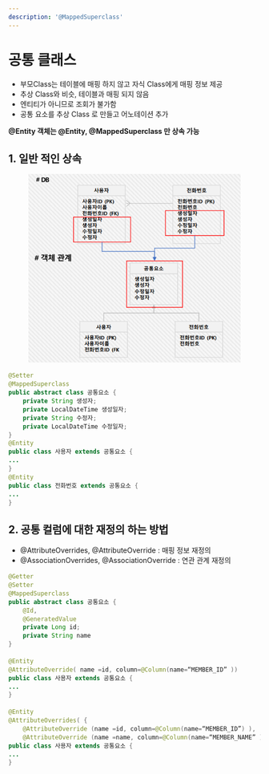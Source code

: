 ```yaml
---
description: '@MappedSuperclass'
---
```


# 공통 클래스

* 부모Class는 테이블에 매핑 하지 않고 자식 Class에게 매핑 정보 제공
* 추상 Class와 비슷, 테이블과 매핑 되지 않음
* 엔티티가 아니므로 조회가 불가함
* 공통 요소를 추상 Class 로 만들고 어노테이션 추가

**@Entity 객체는 @Entity, @MappedSuperclass 만 상속 가능**

## 1. 일반 적인 상속

<figure><img src="../../.gitbook/assets/image (53).png" alt=""><figcaption></figcaption></figure>

```java
@Setter
@MappedSuperclass
public abstract class 공통요소 {​
    private String 생성자;​
    private LocalDateTime 생성일자;​
    private String 수정자;​
    private LocalDateTime 수정일자;
}
@Entity
public class 사용자 extends 공통요소 {
...
}
@Entity
public class 전화번호 extends 공통요소 {
...
}

```

## 2. 공통 컬럼에 대한 재정의 하는 방법

* @AttributeOverrides, @AttributeOverride : 매핑 정보 재정의
* @AssociationOverrides, @AssociationOverride : 연관 관계 재정의

```java
@Getter
@Setter
@MappedSuperclass
public abstract class 공통요소 {​
    @Id, 
    @GeneratedValue
    private Long id;
    private String name
}

@Entity
@AttributeOverride( name =id, column=@Column(name=“MEMBER_ID” ))
public class 사용자 extends 공통요소 {
...
}

@Entity
@AttributeOverrides( {
    @AttributeOverride (name =id, column=@Column(name=“MEMBER_ID”) ),
    @AttributeOverride (name =name, column=@Column(name=“MEMBER_NAME” )
public class 사용자 extends 공통요소 {
...
}
```

